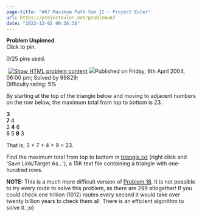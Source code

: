 ```yaml
---
page-title: "#67 Maximum Path Sum II - Project Euler"
url: https://projecteuler.net/problem=67
date: "2023-12-02 09:36:36"
---
```

**Problem Unpinned**  
Click to pin.

0/25 pins used.

 [![](https://projecteuler.net/images/icons/file_html.png "Show HTML problem content")](https://projecteuler.net/minimal=67) ![](https://projecteuler.net/images/icons/info.png)Published on Friday, 9th April 2004, 06:00 pm; Solved by 99829;  
Difficulty rating: 5%

By starting at the top of the triangle below and moving to adjacent numbers on the row below, the maximum total from top to bottom is 23.

**3**  
**7** 4  
2 **4** 6  
8 5 **9** 3

That is, 3 + 7 + 4 + 9 = 23.

Find the maximum total from top to bottom in [triangle.txt](https://projecteuler.net/resources/documents/0067_triangle.txt) (right click and 'Save Link/Target As...'), a 15K text file containing a triangle with one-hundred rows.

**NOTE:** This is a much more difficult version of [Problem 18](https://projecteuler.net/problem=18). It is not possible to try every route to solve this problem, as there are 299 altogether! If you could check one trillion (1012) routes every second it would take over twenty billion years to check them all. There is an efficient algorithm to solve it. ;o)